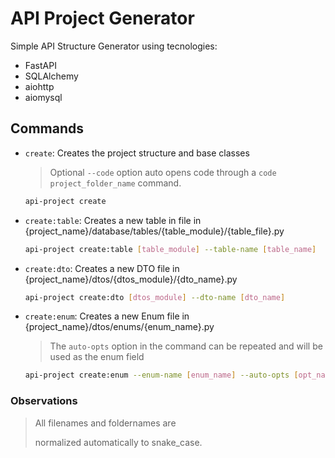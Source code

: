 # API Project Generator

Simple API Structure Generator using tecnologies:

- FastAPI
- SQLAlchemy
- aiohttp
- aiomysql

## Commands

- `create`: Creates the project structure and base classes

  > Optional `--code` option auto opens code through a `code project_folder_name` command.

  ```bash
  api-project create
  ```

- `create:table`: Creates a new table in file in {project_name}/database/tables/{table_module}/{table_file}.py

  ```bash
  api-project create:table [table_module] --table-name [table_name]
  ```

- `create:dto`: Creates a new DTO file in {project_name}/dtos/{dtos_module}/{dto_name}.py

  ```bash
  api-project create:dto [dtos_module] --dto-name [dto_name]
  ```

- `create:enum`: Creates a new Enum file in {project_name}/dtos/enums/{enum_name}.py

  > The `auto-opts` option in the command can be repeated and will be used as the enum field

  ```bash
  api-project create:enum --enum-name [enum_name] --auto-opts [opt_name]
  ```

### Observations

> All filenames and foldernames are
>
> normalized automatically to snake_case.
